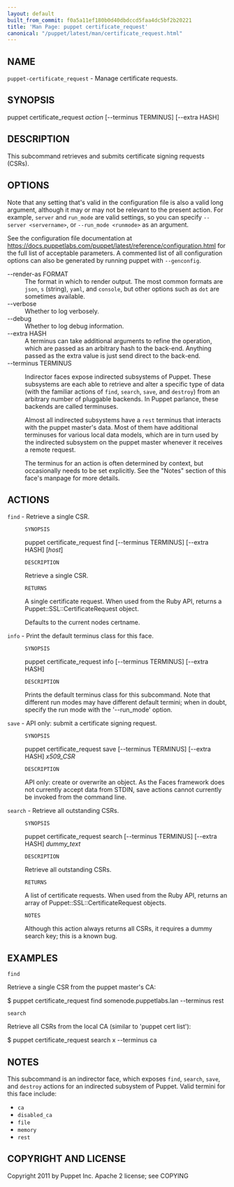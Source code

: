 ```yaml
---
layout: default
built_from_commit: f0a5a11ef180b0d40dbdccd5faa4dc5bf2b20221
title: 'Man Page: puppet certificate_request'
canonical: "/puppet/latest/man/certificate_request.html"
---
```


<div class='mp'>
<h2 id="NAME">NAME</h2>
<p class="man-name">
  <code>puppet-certificate_request</code> - <span class="man-whatis">Manage certificate requests.</span>
</p>

<h2 id="SYNOPSIS">SYNOPSIS</h2>

<p>puppet certificate_request <var>action</var> [--terminus TERMINUS] [--extra HASH]</p>

<h2 id="DESCRIPTION">DESCRIPTION</h2>

<p>This subcommand retrieves and submits certificate signing requests (CSRs).</p>

<h2 id="OPTIONS">OPTIONS</h2>

<p>Note that any setting that's valid in the configuration
file is also a valid long argument, although it may or may not be
relevant to the present action. For example, <code>server</code> and <code>run_mode</code> are valid
settings, so you can specify <code>--server &lt;servername></code>, or
<code>--run_mode &lt;runmode></code> as an argument.</p>

<p>See the configuration file documentation at
<a href="https://docs.puppetlabs.com/puppet/latest/reference/configuration.html" data-bare-link="true">https://docs.puppetlabs.com/puppet/latest/reference/configuration.html</a> for the
full list of acceptable parameters. A commented list of all
configuration options can also be generated by running puppet with
<code>--genconfig</code>.</p>

<dl>
<dt>--render-as FORMAT</dt><dd>The format in which to render output. The most common formats are <code>json</code>,
<code>s</code> (string), <code>yaml</code>, and <code>console</code>, but other options such as <code>dot</code> are
sometimes available.</dd>
<dt>--verbose</dt><dd>Whether to log verbosely.</dd>
<dt class="flush">--debug</dt><dd>Whether to log debug information.</dd>
<dt>--extra HASH</dt><dd>A terminus can take additional arguments to refine the operation, which
are passed as an arbitrary hash to the back-end.  Anything passed as
the extra value is just send direct to the back-end.</dd>
<dt>--terminus TERMINUS</dt><dd><p>Indirector faces expose indirected subsystems of Puppet. These
subsystems are each able to retrieve and alter a specific type of data
(with the familiar actions of <code>find</code>, <code>search</code>, <code>save</code>, and <code>destroy</code>)
from an arbitrary number of pluggable backends. In Puppet parlance,
these backends are called terminuses.</p>

<p>Almost all indirected subsystems have a <code>rest</code> terminus that interacts
with the puppet master's data. Most of them have additional terminuses
for various local data models, which are in turn used by the indirected
subsystem on the puppet master whenever it receives a remote request.</p>

<p>The terminus for an action is often determined by context, but
occasionally needs to be set explicitly. See the "Notes" section of this
face's manpage for more details.</p></dd>
</dl>


<h2 id="ACTIONS">ACTIONS</h2>

<dl>
<dt><code>find</code> - Retrieve a single CSR.</dt><dd><p><code>SYNOPSIS</code></p>

<p>puppet certificate_request find [--terminus TERMINUS] [--extra HASH] [<var>host</var>]</p>

<p><code>DESCRIPTION</code></p>

<p>Retrieve a single CSR.</p>

<p><code>RETURNS</code></p>

<p>A single certificate request. When used from the Ruby API, returns a
Puppet::SSL::CertificateRequest object.</p>

<p>Defaults to the current nodes certname.</p></dd>
<dt><code>info</code> - Print the default terminus class for this face.</dt><dd><p><code>SYNOPSIS</code></p>

<p>puppet certificate_request info [--terminus TERMINUS] [--extra HASH]</p>

<p><code>DESCRIPTION</code></p>

<p>Prints the default terminus class for this subcommand. Note that different
run modes may have different default termini; when in doubt, specify the
run mode with the '--run_mode' option.</p></dd>
<dt><code>save</code> - API only: submit a certificate signing request.</dt><dd><p><code>SYNOPSIS</code></p>

<p>puppet certificate_request save [--terminus TERMINUS] [--extra HASH] <var>x509_CSR</var></p>

<p><code>DESCRIPTION</code></p>

<p>API only: create or overwrite an object. As the Faces framework does not
currently accept data from STDIN, save actions cannot currently be invoked
from the command line.</p></dd>
<dt><code>search</code> - Retrieve all outstanding CSRs.</dt><dd><p><code>SYNOPSIS</code></p>

<p>puppet certificate_request search [--terminus TERMINUS]
[--extra HASH]
<var>dummy_text</var></p>

<p><code>DESCRIPTION</code></p>

<p>Retrieve all outstanding CSRs.</p>

<p><code>RETURNS</code></p>

<p>A list of certificate requests. When used from the Ruby API, returns an
array of Puppet::SSL::CertificateRequest objects.</p>

<p><code>NOTES</code></p>

<p>Although this action always returns all CSRs, it requires a dummy search
key; this is a known bug.</p></dd>
</dl>


<h2 id="EXAMPLES">EXAMPLES</h2>

<p><code>find</code></p>

<p>Retrieve a single CSR from the puppet master's CA:</p>

<p>$ puppet certificate_request find somenode.puppetlabs.lan --terminus rest</p>

<p><code>search</code></p>

<p>Retrieve all CSRs from the local CA (similar to 'puppet cert list'):</p>

<p>$ puppet certificate_request search x --terminus ca</p>

<h2 id="NOTES">NOTES</h2>

<p>This subcommand is an indirector face, which exposes <code>find</code>, <code>search</code>, <code>save</code>,
and <code>destroy</code> actions for an indirected subsystem of Puppet. Valid termini for
this face include:</p>

<ul>
<li><code>ca</code></li>
<li><code>disabled_ca</code></li>
<li><code>file</code></li>
<li><code>memory</code></li>
<li><code>rest</code></li>
</ul>


<h2 id="COPYRIGHT-AND-LICENSE">COPYRIGHT AND LICENSE</h2>

<p>Copyright 2011 by Puppet Inc.
Apache 2 license; see COPYING</p>

</div>
